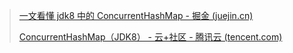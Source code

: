 > [一文看懂 jdk8 中的 ConcurrentHashMap - 掘金 (juejin.cn)](https://juejin.cn/post/6896387191828643847#heading-0)
>
> [ConcurrentHashMap（JDK8） - 云+社区 - 腾讯云 (tencent.com)](https://cloud.tencent.com/developer/article/1873182)

